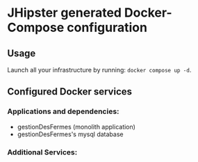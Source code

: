 # JHipster generated Docker-Compose configuration

## Usage

Launch all your infrastructure by running: `docker compose up -d`.

## Configured Docker services

### Applications and dependencies:

- gestionDesFermes (monolith application)
- gestionDesFermes's mysql database

### Additional Services:
